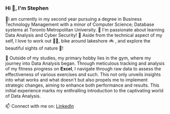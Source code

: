 ### Hi 👋, I'm Stephen

👋I am currently in my second year pursuing a degree in Business Technology Management with a minor of Computer Science; Database systems at Toronto Metropolitan University. 
📒 I'm passionate about learning Data Analysis and Cyber Security!
💬 Aside from the technical aspect of my self, I love to work out 🏋️‍♂️, bike around lakeshore 🚲 , and explore the beautiful sights of nature 🌱!

💪 Outside of my studies, my primary hobby lies in the gym, where my journey into Data Analysis began. Through meticulous tracking and analysis of my fitness progress on 𝐄𝐱𝐜𝐞𝐥, I navigate through raw data to assess the effectiveness of various exercises and such. This not only unveils insights into what works and what doesn't but also propels me to implement strategic changes, aiming to enhance both performance and results. This initial experience marks my enthralling introduction to the captivating world of Data Analysis. 

📫 Connect with me on: [LinkedIn](https://www.linkedin.com/in/stephen-doannguyen/)
